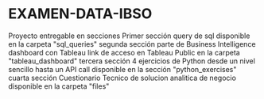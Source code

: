 # EXAMEN-DATA-IBSO
Proyecto entregable en secciones
Primer sección query de sql disponible en la carpeta "sql_queries"
segunda sección parte de Business Intelligence dashboard con Tableau link de acceso en Tableau Public en la carpeta "tableau_dashboard"
tercera sección 4 ejercicios de Python desde un nivel sencillo hasta un API call disponible en la sección "python_exercises"
cuarta sección Cuestionario Tecnico de solucion analitica de negocio disponible en la carpeta "files"